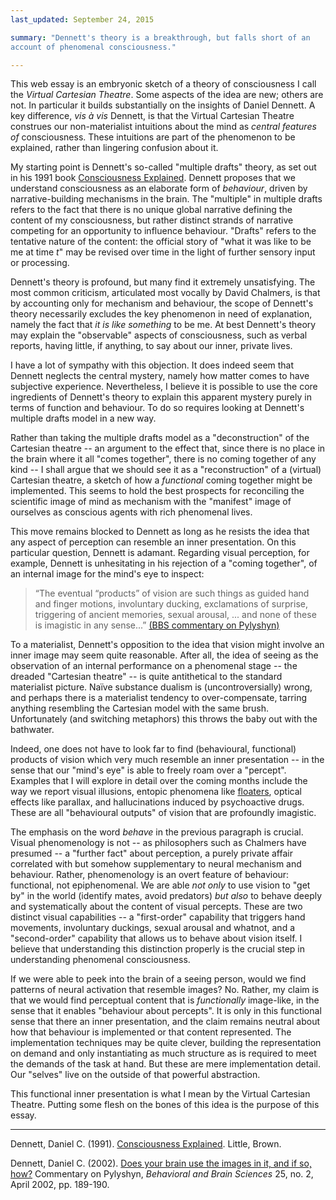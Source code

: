 ```yaml
---
last_updated: September 24, 2015

summary: "Dennett's theory is a breakthrough, but falls short of an
account of phenomenal consciousness."

---
```


This web essay is an embryonic sketch of a theory of consciousness I
call the _Virtual Cartesian Theatre_. Some aspects of the idea are new;
others are not. In particular it builds substantially on the insights of
Daniel Dennett. A key difference, _vis à vis_ Dennett, is that the
Virtual Cartesian Theatre construes our non-materialist intuitions about
the mind as _central features of_ consciousness. These intuitions are
part of the phenomenon to be explained, rather than lingering confusion
about it.

My starting point is Dennett's so-called "multiple drafts" theory, as
set out in his 1991 book [Consciousness Explained](#dennett91a). Dennett
proposes that we understand consciousness as an elaborate form of
_behaviour_, driven by narrative-building mechanisms in the brain. The
"multiple" in multiple drafts refers to the fact that there is no unique
global narrative defining the content of my consciousness, but rather
distinct strands of narrative competing for an opportunity to influence
behaviour. "Drafts" refers to the tentative nature of the content: the
official story of "what it was like to be me at time _t_" may be revised
over time in the light of further sensory input or processing.

Dennett's theory is profound, but many find it extremely unsatisfying.
The most common criticism, articulated most vocally by David Chalmers,
is that by accounting only for mechanism and behaviour, the scope of
Dennett's theory necessarily excludes the key phenomenon in need of
explanation, namely the fact that _it is like something_ to be me. At
best Dennett's theory may explain the "observable" aspects of
consciousness, such as verbal reports, having little, if anything, to
say about our inner, private lives.

I have a lot of sympathy with this objection. It does indeed seem that
Dennett neglects the central mystery, namely how matter comes to have
subjective experience. Nevertheless, I believe it is possible to use the
core ingredients of Dennett's theory to explain this apparent mystery
purely in terms of function and behaviour. To do so requires looking at
Dennett's multiple drafts model in a new way.

Rather than taking the multiple drafts model as a "deconstruction" of
the Cartesian theatre -- an argument to the effect that, since there is
no place in the brain where it all "comes together", there is no coming
together of any kind -- I shall argue that we should see it as a
"reconstruction" of a (virtual) Cartesian theatre, a sketch of how a
_functional_ coming together might be implemented. This seems to hold
the best prospects for reconciling the scientific image of mind as
mechanism with the "manifest" image of ourselves as conscious agents
with rich phenomenal lives.

This move remains blocked to Dennett as long as he resists the idea that
any aspect of perception can resemble an inner presentation. On this
particular question, Dennett is adamant. Regarding visual perception,
for example, Dennett is unhesitating in his rejection of a "coming
together", of an internal image for the mind's eye to inspect:

> “The eventual “products” of vision are such things as guided hand and
> finger motions, involuntary ducking, exclamations of surprise, triggering
> of ancient memories, sexual arousal, ... and none of these is imagistic
> in any sense...” [(BBS commentary on Pylyshyn)](#dennett02)

To a materialist, Dennett's opposition to the idea that vision might
involve an inner image may seem quite reasonable. After all, the idea of
seeing as the observation of an internal performance on a phenomenal
stage -- the dreaded "Cartesian theatre" -- is quite antithetical to the
standard materialist picture. Naïve substance dualism is
(uncontroversially) wrong, and perhaps there is a materialist tendency
to over-compensate, tarring anything resembling the Cartesian model with
the same brush. Unfortunately (and switching metaphors) this throws the
baby out with the bathwater.

Indeed, one does not have to look far to find (behavioural, functional)
products of vision which very much resemble an inner presentation -- in
the sense that our "mind's eye" is able to freely roam over a "percept".
Examples that I will explore in detail over the coming months include
the way we report visual illusions, entopic phenomena like
[floaters](https://en.wikipedia.org/wiki/Floater), optical effects like
parallax, and hallucinations induced by psychoactive drugs. These are
all "behavioural outputs" of vision that are profoundly imagistic.

The emphasis on the word _behave_ in the previous paragraph is crucial.
Visual phenomenology is not -- as philosophers such as Chalmers have
presumed -- a "further fact" about perception, a purely private affair
correlated with but somehow supplementary to neural mechanism and
behaviour. Rather, phenomenology is an overt feature of behaviour:
functional, not epiphenomenal. We are able _not only_ to use vision to
"get by" in the world (identify mates, avoid predators) _but also_ to
behave deeply and systematically about the content of visual percepts.
These are two distinct visual capabilities -- a "first-order" capability
that triggers hand movements, involuntary duckings, sexual arousal and
whatnot, and a "second-order" capability that allows us to behave about
vision itself. I believe that understanding this distinction properly is
the crucial step in understanding phenomenal consciousness.

If we were able to peek into the brain of a seeing person, would we find
patterns of neural activation that resemble images? No. Rather, my claim
is that we would find perceptual content that is _functionally_
image-like, in the sense that it enables "behaviour about percepts". It
is only in this functional sense that there an inner presentation, and
the claim remains neutral about how that behaviour is implemented or
that content represented. The implementation techniques may be quite
clever, building the representation on demand and only instantiating as
much structure as is required to meet the demands of the task at hand.
But these are mere implementation detail. Our "selves" live on the
outside of that powerful abstraction.

This functional inner presentation is what I mean by the Virtual
Cartesian Theatre. Putting some flesh on the bones of this idea is the
purpose of this essay.

* * *

<a name="dennett91a"></a>Dennett, Daniel C. (1991).
[Consciousness Explained](). Little, Brown.

<a name="dennett02"></a>Dennett, Daniel C. (2002).
[Does your brain use the images in it, and if so, how?]() Commentary on
Pylyshyn, _Behavioral and Brain Sciences_ 25, no. 2, April 2002, pp.
189-190.
